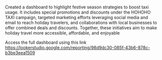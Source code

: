 Created a dashboard to highlight festive season strategies to boost taxi usage. It includes special promotions and discounts under the HOHOHO TAXI campaign, 
targeted marketing efforts leveraging social media and email to reach holiday travelers, and collaborations with local businesses to offer combined deals and discounts.
Together, these initiatives aim to make holiday travel more accessible, affordable, and enjoyable

Access the full dashboard using this link 
https://lookerstudio.google.com/reporting/98d9dc30-085f-43b6-878c-b3be3eea1509
